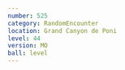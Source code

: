 ```yaml
---
number: 525
category: RandomEncounter
location: Grand Canyon de Poni
level: 44
version: MO
ball: level
---
```

